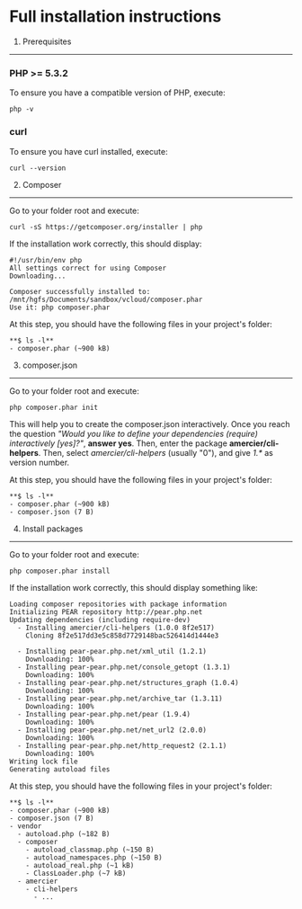 Full installation instructions
==============================

1. Prerequisites
----------------

### PHP >= 5.3.2

To ensure you have a compatible version of PHP, execute:

    php -v

### curl

To ensure you have curl installed, execute:

    curl --version


2. Composer
-----------

Go to your folder root and execute:

    curl -sS https://getcomposer.org/installer | php

If the installation work correctly, this should display:

    #!/usr/bin/env php
    All settings correct for using Composer
    Downloading...

    Composer successfully installed to: /mnt/hgfs/Documents/sandbox/vcloud/composer.phar
    Use it: php composer.phar

At this step, you should have the following files in your project's folder:

    **$ ls -l**
    - composer.phar (~900 kB)


3. composer.json
----------------

Go to your folder root and execute:

    php composer.phar init

This will help you to create the composer.json interactively. Once you reach the
question _"Would you like to define your dependencies (require) interactively
[yes]?"_, **answer yes**. Then, enter the package **amercier/cli-helpers**.
Then, select _amercier/cli-helpers_ (usually "0"), and give _1.*_ as version
number.

At this step, you should have the following files in your project's folder:

    **$ ls -l**
    - composer.phar (~900 kB)
    - composer.json (7 B)


4. Install packages
-------------------

Go to your folder root and execute:

    php composer.phar install

If the installation work correctly, this should display something like:

    Loading composer repositories with package information
    Initializing PEAR repository http://pear.php.net
    Updating dependencies (including require-dev)
      - Installing amercier/cli-helpers (1.0.0 8f2e517)
        Cloning 8f2e517dd3e5c858d7729148bac526414d1444e3
    
      - Installing pear-pear.php.net/xml_util (1.2.1)
        Downloading: 100%
      - Installing pear-pear.php.net/console_getopt (1.3.1)
        Downloading: 100%
      - Installing pear-pear.php.net/structures_graph (1.0.4)
        Downloading: 100%
      - Installing pear-pear.php.net/archive_tar (1.3.11)
        Downloading: 100%
      - Installing pear-pear.php.net/pear (1.9.4)
        Downloading: 100%
      - Installing pear-pear.php.net/net_url2 (2.0.0)
        Downloading: 100%
      - Installing pear-pear.php.net/http_request2 (2.1.1)
        Downloading: 100%
    Writing lock file
    Generating autoload files

At this step, you should have the following files in your project's folder:

    **$ ls -l**
    - composer.phar (~900 kB)
    - composer.json (7 B)
    - vendor
      - autoload.php (~182 B)
      - composer
        - autoload_classmap.php (~150 B)
        - autoload_namespaces.php (~150 B)
        - autoload_real.php (~1 kB)
        - ClassLoader.php (~7 kB)
      - amercier
        - cli-helpers
          - ...
